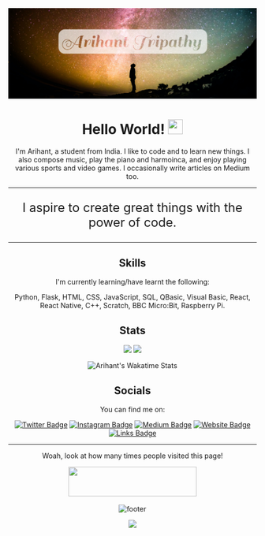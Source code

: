 <div align="center">
<img src="./Header Small.png">

# Hello World! <img src="https://media.tenor.com/images/45eacfe032ce44bd49ab05d99b4bae86/tenor.gif" width="30" height="30"/>

I'm Arihant, a student from India. I like to code and to learn new things. I also compose music, play the piano and harmoinca, and enjoy playing various sports and video games. I occasionally write articles on Medium too.

<hr>
<p align="center" style="font-size: 25px;">I aspire to create great things with the power of code.</p>
<hr>

## Skills

I'm currently learning/have learnt the following:

Python, Flask, HTML, CSS, JavaScript, SQL, QBasic, Visual Basic, React, React Native, C++, Scratch, BBC Micro:Bit, Raspberry Pi.

## Stats

<p>

<img src="https://github-readme-stats.vercel.app/api?username=Arihant25&show_icons=true&hide_border=true&include_all_commits=true&count_private=true&custom_title=Arihant+Tripathy%27s+Awesome+GitHub+Stats!&bg_color=30,ff0000,ff2300,ff3400,ff4100,ff4c00,f16f00,e38800,d49d00,b1be33,88d86e,55eeaf,00ffef&title_color=fff&text_color=fff" />
<img src="https://github-readme-stats.vercel.app/api/top-langs/?username=Arihant25&hide_border=true&langs_count=10&layout=compact&custom_title=My%20Top%20Languages%20On%20GitHub&bg_color=20,bb08b3,8e5fe2,5188fa,00a7fd,2cbff4&title_color=fff&text_color=fff" />

</p>

![Arihant's Wakatime Stats](https://github-readme-stats.vercel.app/api/wakatime?username=Arihant25&hide_border=true&custom_title=Time+Spent+Coding+Each+Language&&bg_color=20,053885,a63994,ff4e72,ff9e32,fbfb00&title_color=fff&text_color=fff)

## Socials

You can find me on:

[![Twitter Badge](https://img.shields.io/badge/-Twitter-00acee?style=for-the-badge&logo=Twitter&logoColor=white)](https://twitter.com/ArihantTripathy)
[![Instagram Badge](https://img.shields.io/badge/-Instagram-e4405f?style=for-the-badge&logo=Instagram&logoColor=white)](https://instagram.com/arihanttr/)
[![Medium Badge](https://img.shields.io/badge/medium-%2312100E.svg?&style=for-the-badge&logo=medium&logoColor=white)](https://medium.com/@Arihant15/)
[![Website Badge](https://img.shields.io/badge/Website-3b5998?style=for-the-badge&logo=google-chrome&logoColor=white)](https://Arihant25.github.io/)
[![Links Badge](https://img.shields.io/badge/Elsewhere-red?style=for-the-badge)](https://bio.link/arihanttr)

<hr>

Woah, look at how many times people visited this page!

<img src="https://visitor-badge-reloaded.herokuapp.com/badge?page_id=Arihant25&style=for-the-badge" height="60" width="260">

<br>

![footer](https://capsule-render.vercel.app/api?section=footer&type=waving&color=gradient&height=200&text=Thanks%20for%20visiting%20me!&animation=twinkling&fontSize=40&fontAlignY=70)

![](https://hit.yhype.me/github/profile?user_id=22986534)

</div>
